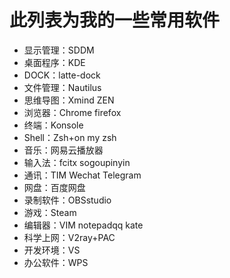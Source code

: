 # 此列表为我的一些常用软件



* 显示管理：SDDM
* 桌面程序：KDE
* DOCK：latte-dock
* 文件管理：Nautilus
* 思维导图：Xmind ZEN
* 浏览器：Chrome firefox
* 终端：Konsole
* Shell：Zsh+on my zsh
* 音乐：网易云播放器
* 输入法：fcitx sogoupinyin
* 通讯：TIM Wechat Telegram
* 网盘：百度网盘
* 录制软件：OBSstudio
* 游戏：Steam
* 编辑器：VIM notepadqq kate
* 科学上网：V2ray+PAC
* 开发环境：VS
* 办公软件：WPS

